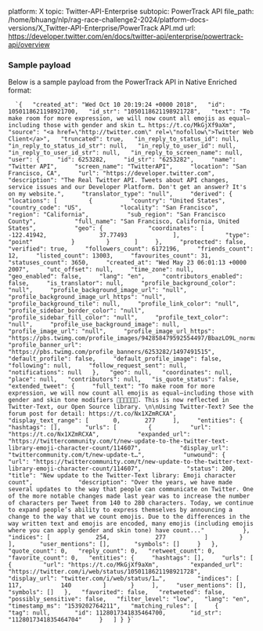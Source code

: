 platform: X
topic: Twitter-API-Enterprise
subtopic: PowerTrack API
file_path: /home/bhuang/nlp/rag-race-challenge2-2024/platform-docs-versions/X_Twitter-API-Enterprise/PowerTrack API.md
url: https://developer.twitter.com/en/docs/twitter-api/enterprise/powertrack-api/overview


### Sample payload

Below is a sample payload from the PowerTrack API in Native Enriched format:

      `{   "created_at": "Wed Oct 10 20:19:24 +0000 2018",   "id": 1050118621198921700,   "id_str": "1050118621198921728",   "text": "To make room for more expression, we will now count all emojis as equal—including those with gender‍‍‍ ‍‍and skin t… https://t.co/MkGjXf9aXm",   "source": "<a href=\"http://twitter.com\" rel=\"nofollow\">Twitter Web Client</a>",   "truncated": true,   "in_reply_to_status_id": null,   "in_reply_to_status_id_str": null,   "in_reply_to_user_id": null,   "in_reply_to_user_id_str": null,   "in_reply_to_screen_name": null,   "user": {     "id": 6253282,     "id_str": "6253282",     "name": "Twitter API",     "screen_name": "TwitterAPI",     "location": "San Francisco, CA",     "url": "https://developer.twitter.com",     "description": "The Real Twitter API. Tweets about API changes, service issues and our Developer Platform. Don't get an answer? It's on my website.",     "translator_type": "null",     "derived": {       "locations": [         {           "country": "United States",           "country_code": "US",           "locality": "San Francisco",           "region": "California",           "sub_region": "San Francisco County",           "full_name": "San Francisco, California, United States",           "geo": {             "coordinates": [               -122.41942,               37.77493             ],             "type": "point"           }         }       ]     },     "protected": false,     "verified": true,     "followers_count": 6172196,     "friends_count": 12,     "listed_count": 13003,     "favourites_count": 31,     "statuses_count": 3650,     "created_at": "Wed May 23 06:01:13 +0000 2007",     "utc_offset": null,     "time_zone": null,     "geo_enabled": false,     "lang": "en",     "contributors_enabled": false,     "is_translator": null,     "profile_background_color": "null",     "profile_background_image_url": "null",     "profile_background_image_url_https": "null",     "profile_background_tile": null,     "profile_link_color": "null",     "profile_sidebar_border_color": "null",     "profile_sidebar_fill_color": "null",     "profile_text_color": "null",     "profile_use_background_image": null,     "profile_image_url": "null",     "profile_image_url_https": "https://pbs.twimg.com/profile_images/942858479592554497/BbazLO9L_normal.jpg",     "profile_banner_url": "https://pbs.twimg.com/profile_banners/6253282/1497491515",     "default_profile": false,     "default_profile_image": false,     "following": null,     "follow_request_sent": null,     "notifications": null   },   "geo": null,   "coordinates": null,   "place": null,   "contributors": null,   "is_quote_status": false,   "extended_tweet": {     "full_text": "To make room for more expression, we will now count all emojis as equal—including those with gender‍‍‍ ‍‍and skin tone modifiers 👍🏻👍🏽👍🏿. This is now reflected in Twitter-Text, our Open Source library. \n\nUsing Twitter-Text? See the forum post for detail: https://t.co/Nx1XZmRCXA",     "display_text_range": [       0,       277     ],     "entities": {       "hashtags": [],       "urls": [         {           "url": "https://t.co/Nx1XZmRCXA",           "expanded_url": "https://twittercommunity.com/t/new-update-to-the-twitter-text-library-emoji-character-count/114607",           "display_url": "twittercommunity.com/t/new-update-t…",           "unwound": {             "url": "https://twittercommunity.com/t/new-update-to-the-twitter-text-library-emoji-character-count/114607",             "status": 200,             "title": "New update to the Twitter-Text library: Emoji character count",             "description": "Over the years, we have made several updates to the way that people can communicate on Twitter. One of the more notable changes made last year was to increase the number of characters per Tweet from 140 to 280 characters. Today, we continue to expand people’s ability to express themselves by announcing a change to the way that we count emojis. Due to the differences in the way written text and emojis are encoded, many emojis (including emojis where you can apply gender and skin tone) have count..."           },           "indices": [             254,             277           ]         }       ],       "user_mentions": [],       "symbols": []     }   },   "quote_count": 0,   "reply_count": 0,   "retweet_count": 0,   "favorite_count": 0,   "entities": {     "hashtags": [],     "urls": [       {         "url": "https://t.co/MkGjXf9aXm",         "expanded_url": "https://twitter.com/i/web/status/1050118621198921728",         "display_url": "twitter.com/i/web/status/1…",         "indices": [           117,           140         ]       }     ],     "user_mentions": [],     "symbols": []   },   "favorited": false,   "retweeted": false,   "possibly_sensitive": false,   "filter_level": "low",   "lang": "en",   "timestamp_ms": "1539202764211",   "matching_rules": [     {       "tag": null,       "id": 1128017341835464700,       "id_str": "1128017341835464704"     }   ] } }`